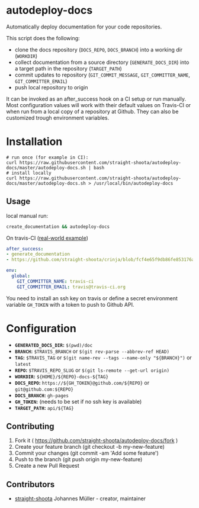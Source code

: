 # autodeploy-docs
Automatically deploy documentation for your code repositories.

This script does the following:
* clone the docs repository (`DOCS_REPO`, `DOCS_BRANCH`) into a working dir (`WORKDIR`)
* collect documentation from a source directory (`GENERATE_DOCS_DIR`) into a target path in the repository (`TARGET_PATH`)
* commit updates to repository (`GIT_COMMIT_MESSAGE`, `GIT_COMMITTER_NAME`, `GIT_COMMITTER_EMAIL`)
* push local repository to origin

It can be invoked as an after_success hook on a CI setup or run manually.
Most configuration values will work with their default values on Travis-CI or when run from a local copy of
a repository at Github. They can also be customized trough environment variables.

# Installation

```
# run once (for example in CI):
curl https://raw.githubusercontent.com/straight-shoota/autodeploy-docs/master/autodeploy-docs.sh | bash
# install locally
curl https://raw.githubusercontent.com/straight-shoota/autodeploy-docs/master/autodeploy-docs.sh > /usr/local/bin/autodeploy-docs
```

## Usage

local manual run:
```bash
create_documentation && autodeploy-docs
```

On travis-CI ([real-world example](https://github.com/straight-shoota/crinja/blob/fcf4e65f9db86fe853176a6b9ce843d4bf17d6e2/.travis.yml))
```yaml
after_success:
- generate_documentation
- https://github.com/straight-shoota/crinja/blob/fcf4e65f9db86fe853176a6b9ce843d4bf17d6e2/.travis.yml

env:
  global:
    GIT_COMMITTER_NAME: travis-ci
    GIT_COMMITTER_EMAIL: travis@travis-ci.org
```
You need to install an ssh key on travis or define a secret environment variable `GH_TOKEN` with a token to push to Github API.



# Configuration

* **`GENERATED_DOCS_DIR`:** `$(pwd)/doc`
* **`BRANCH`:** `$TRAVIS_BRANCH` or `$(git rev-parse --abbrev-ref HEAD)`
* **`TAG`:** `$TRAVIS_TAG` or `$(git name-rev --tags --name-only "${BRANCH}")` or `latest`
* **`REPO`:** `$TRAVIS_REPO_SLUG` or `$(git ls-remote --get-url origin)`
* **`WORKDIR`:** `${HOME}/${REPO}-docs-${TAG}`
* **`DOCS_REPO`:** `https://${GH_TOKEN}@github.com/${REPO}` or `git@github.com:${REPO}`
* **`DOCS_BRANCH`:** `gh-pages`
* **`GH_TOKEN`:** (needs to be set if no ssh key is available)
* **`TARGET_PATH`:** `api/${TAG}`

## Contributing

1. Fork it ( https://github.com/straight-shoota/autodeploy-docs/fork )
2. Create your feature branch (git checkout -b my-new-feature)
3. Commit your changes (git commit -am 'Add some feature')
4. Push to the branch (git push origin my-new-feature)
5. Create a new Pull Request

## Contributors

- [straight-shoota](https://github.com/straight-shoota) Johannes Müller - creator, maintainer
